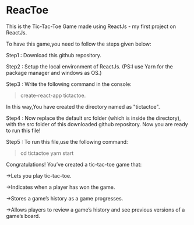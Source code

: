 # ReacToe
This is the Tic-Tac-Toe Game made using ReactJs - my first project on ReactJs.

To have this game,you need to follow the steps given below:

Step1 : Download this github repository.

Step2 : Setup the local environment of ReactJs.
(PS:I use Yarn for the package manager and windows as OS.)

Step3 : Write the following command in the console: 
>create-react-app tictactoe.

In this way,You have created the directory named as "tictactoe". 

Step4 : Now replace the default src folder (which is inside the directory), with the src folder of this downloaded github repository.
Now you are ready to run  this file!

Step5 : To run this file,use the following command:
>cd tictactoe
>yarn start


Congratulations! You’ve created a tic-tac-toe game that:

->Lets you play tic-tac-toe.

->Indicates when a player has won the game.

->Stores a game’s history as a game progresses.

->Allows players to review a game’s history and see previous versions of a game’s board.

